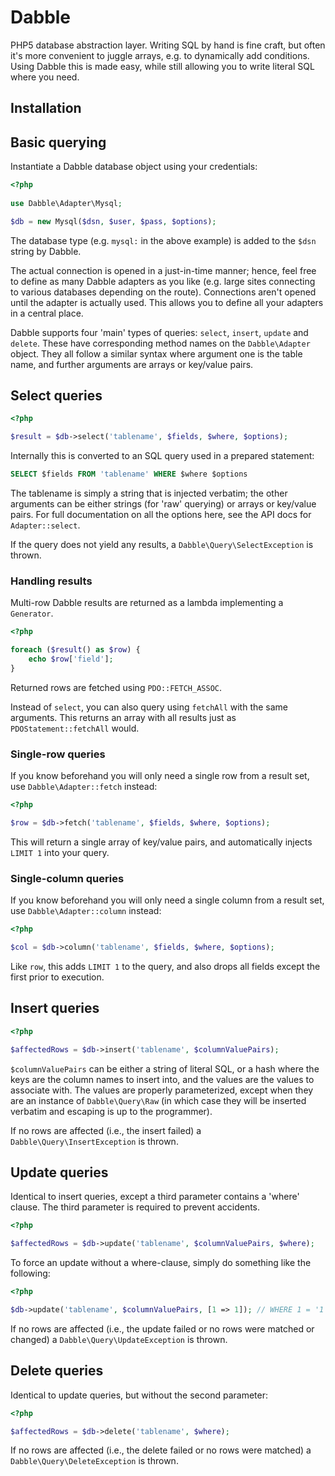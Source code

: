 # Dabble
PHP5 database abstraction layer. Writing SQL by hand is fine craft, but often
it's more convenient to juggle arrays, e.g. to dynamically add conditions. Using
Dabble this is made easy, while still allowing you to write literal SQL where
you need.

## Installation

## Basic querying
Instantiate a Dabble database object using your credentials:

```php
<?php
    
use Dabble\Adapter\Mysql;

$db = new Mysql($dsn, $user, $pass, $options);

```

The database type (e.g. `mysql:` in the above example) is added to the `$dsn`
string by Dabble.

The actual connection is opened in a just-in-time manner; hence, feel free to
define as many Dabble adapters as you like (e.g. large sites connecting to
various databases depending on the route). Connections aren't opened until the
adapter is actually used. This allows you to define all your adapters in a
central place.

Dabble supports four 'main' types of queries: `select`, `insert`, `update` and
`delete`. These have corresponding method names on the `Dabble\Adapter` object.
They all follow a similar syntax where argument one is the table name, and
further arguments are arrays or key/value pairs.

## Select queries
```php
<?php

$result = $db->select('tablename', $fields, $where, $options);

```

Internally this is converted to an SQL query used in a prepared statement:

```sql
SELECT $fields FROM 'tablename' WHERE $where $options
```

The tablename is simply a string that is injected verbatim; the other arguments
can be either strings (for 'raw' querying) or arrays or key/value pairs. For
full documentation on all the options here, see the API docs for
`Adapter::select`.

If the query does not yield any results, a `Dabble\Query\SelectException` is
thrown.

### Handling results
Multi-row Dabble results are returned as a lambda implementing a `Generator`.

```php
<?php

foreach ($result() as $row) {
    echo $row['field'];
}

```

Returned rows are fetched using `PDO::FETCH_ASSOC`.

Instead of `select`, you can also query using `fetchAll` with the same
arguments. This returns an array with all results just as
`PDOStatement::fetchAll` would.

### Single-row queries
If you know beforehand you will only need a single row from a result set, use
`Dabble\Adapter::fetch` instead:

```php
<?php

$row = $db->fetch('tablename', $fields, $where, $options);

```

This will return a single array of key/value pairs, and automatically injects
`LIMIT 1` into your query.

### Single-column queries
If you know beforehand you will only need a single column from a result set, use
`Dabble\Adapter::column` instead:

```php
<?php

$col = $db->column('tablename', $fields, $where, $options);

```

Like `row`, this adds `LIMIT 1` to the query, and also drops all fields except
the first prior to execution.

## Insert queries
```php
<?php

$affectedRows = $db->insert('tablename', $columnValuePairs);

```

`$columnValuePairs` can be either a string of literal SQL, or a hash where the
keys are the column names to insert into, and the values are the values to
associate with. The values are properly parameterized, except when they are an
instance of `Dabble\Query\Raw` (in which case they will be inserted verbatim and
escaping is up to the programmer).

If no rows are affected (i.e., the insert failed) a
`Dabble\Query\InsertException` is thrown.

## Update queries
Identical to insert queries, except a third parameter contains a 'where' clause.
The third parameter is required to prevent accidents.

```php
<?php

$affectedRows = $db->update('tablename', $columnValuePairs, $where);

```

To force an update without a where-clause, simply do something like the
following:

```php
<?php

$db->update('tablename', $columnValuePairs, [1 => 1]); // WHERE 1 = '1'

```

If no rows are affected (i.e., the update failed or no rows were matched or
changed) a `Dabble\Query\UpdateException` is thrown.

## Delete queries
Identical to update queries, but without the second parameter:

```php
<?php

$affectedRows = $db->delete('tablename', $where);

```

If no rows are affected (i.e., the delete failed or no rows were matched) a
`Dabble\Query\DeleteException` is thrown.

